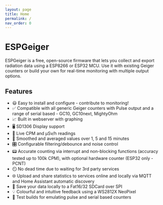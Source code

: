 ```yaml
---
layout: page
title: Home
permalink: /
nav_order: 0
---
```


# ESPGeiger

ESPGeiger is a free, open-source firmware that lets you collect and export radiation data using a ESP8266 or ESP32 MCU. Use it with existing Geiger counters or build your own for real-time monitoring with multiple output options.

## Features
- 😃 Easy to install and configure - contribute to monitoring!
- ✅ Compatible with all generic Geiger counters with Pulse output and a range of serial based - GC10, GC10next, MightyOhm
- 📈 Built in webserver with graphing
- 🖥️ SD1306 Display support
- 🔴 Live CPM and μSv/h readings
- 🔢 Smoothed and averaged values over 1, 5 and 15 minutes
- 🎛️ Configurable filtering/debounce and noise control
- 📟 Accurate counting via interrupt and non-blocking functions (accuracy tested up to 100k CPM), with optional hardware counter (ESP32 only - PCNT)
- ⏲️ No dead time due to waiting for 3rd party services
- 🌐 Upload and share statistics to services online and locally via MQTT and Home Assistant automatic discovery
- 💾 Save your data locally to a Fat16/32 SDCard over SPI
- 💡 Colourful and intuitive feedback using a WS2812X NeoPixel
- 🚧 Test builds for emulating pulse and serial based counters

